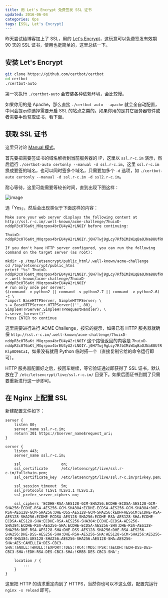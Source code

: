 ```yaml
---
title: 用 Let's Encrypt 免费签发 SSL 证书
updated: 2016-06-04
categories: Ops
tags: [SSL, Let's Encrypt]
---
```


昨天尝试给博客加上了 SSL，用的 [Let's Encrypt](https://letsencrypt.org/)，这玩意可以免费签发有效期 90 天的 SSL 证书，使用也挺简单的，这里总结一下。

## 安装 Let's Encrypt

```sh
git clone https://github.com/certbot/certbot
cd certbot
./certbot-auto
```

第一次执行 `./certbot-auto` 会安装各种依赖环境，会比较慢。

如果你用的是 Apache，那么直接 `./certbot-auto --apache` 就会全自动配置，中间会提示你选择需要开启 SSL 的站点之类的。如果你用的是其它服务器软件或者需要手动获取证书，看下面。

## 获取 SSL 证书

这里只讨论 [Manual 模式](https://letsencrypt.readthedocs.org/en/latest/using.html#manual)。

首先要把需要签证书的域名解析到当前服务器的 IP，这里以 `ssl.r-c.im` 演示，然后运行 `./certbot-auto certonly --manual -d ssl.r-c.im`，这里 `ssl.r-c.im` 换成要签的域名，也可以同时签多个域名，只需要加多个 `-d` 选项，如 `./certbot-auto certonly --manual -d ssl.r-c.im -d ssl2.r-c.im`。

<!-- more -->

耐心等待，这里可能需要等较长时间，直到出现下图这样：

![image](https://o33x5shzt.qnssl.com/16-2-26/88763450.jpg)

选「Yes」，然后会出现类似于下面这样的内容：

```
Make sure your web server displays the following content at
http://ssl.r-c.im/.well-known/acme-challenge/7huixD-nddpR3c0T6aKt_MXqrpox4brEU4yA2rLNOIY before continuing:

7huixD-nddpR3c0T6aKt_MXqrpox4brEU4yA2rLNOIY.j0H7Twj9gLcy7RfbIMiW1qBaOJNa88UfRKlp0D96CaI

If you don't have HTTP server configured, you can run the following
command on the target server (as root):

mkdir -p /tmp/letsencrypt/public_html/.well-known/acme-challenge
cd /tmp/letsencrypt/public_html
printf "%s" 7huixD-nddpR3c0T6aKt_MXqrpox4brEU4yA2rLNOIY.j0H7Twj9gLcy7RfbIMiW1qBaOJNa88UfRKlp0D96CaI > .well-known/acme-challenge/7huixD-nddpR3c0T6aKt_MXqrpox4brEU4yA2rLNOIY
# run only once per server:
$(command -v python2 || command -v python2.7 || command -v python2.6) -c \
"import BaseHTTPServer, SimpleHTTPServer; \
s = BaseHTTPServer.HTTPServer(('', 80), SimpleHTTPServer.SimpleHTTPRequestHandler); \
s.serve_forever()"
Press ENTER to continue
```

这里需要进行进行 ACME Challenge，按它的提示，如果已有 HTTP 服务器就确保 `http://ssl.r-c.im/.well-known/acme-challenge/7huixD-nddpR3c0T6aKt_MXqrpox4brEU4yA2rLNOIY` 这个路径返回的内容是 `7huixD-nddpR3c0T6aKt_MXqrpox4brEU4yA2rLNOIY.j0H7Twj9gLcy7RfbIMiW1qBaOJNa88UfRKlp0D96CaI`，如果没有就用 Python 临时搭一个（直接复制它给的命令运行即可）。

HTTP 服务器配置好之后，按回车继续，等它验证通过即获得了 SSL 证书，默认放在了 `/etc/letsencrypt/live/ssl.r-c.im/` 目录下。如果后面证书到期了只需要重新进行这一步即可。

## 在 Nginx 上配置 SSL

新建配置文件如下：

```
server {
    listen 80;
    server_name ssl.r-c.im;
    return 301 https://$server_name$request_uri;
}

server {
    listen 443;
    server_name ssl.r-c.im;

    ssl                  on;
    ssl_certificate      /etc/letsencrypt/live/ssl.r-c.im/fullchain.pem;
    ssl_certificate_key  /etc/letsencrypt/live/ssl.r-c.im/privkey.pem;

    ssl_session_timeout  5m;
    ssl_protocols TLSv1 TLSv1.1 TLSv1.2;
    ssl_prefer_server_ciphers on;

    ssl_ciphers 'ECDHE-RSA-AES128-GCM-SHA256:ECDHE-ECDSA-AES128-GCM-SHA256:ECDHE-RSA-AES256-GCM-SHA384:ECDHE-ECDSA-AES256-GCM-SHA384:DHE-RSA-AES128-GCM-SHA256:DHE-DSS-AES128-GCM-SHA256:kEDH+AESGCM:ECDHE-RSA-AES128-SHA256:ECDHE-ECDSA-AES128-SHA256:ECDHE-RSA-AES128-SHA:ECDHE-ECDSA-AES128-SHA:ECDHE-RSA-AES256-SHA384:ECDHE-ECDSA-AES256-SHA384:ECDHE-RSA-AES256-SHA:ECDHE-ECDSA-AES256-SHA:DHE-RSA-AES128-SHA256:DHE-RSA-AES128-SHA:DHE-DSS-AES128-SHA256:DHE-RSA-AES256-SHA256:DHE-DSS-AES256-SHA:DHE-RSA-AES256-SHA:AES128-GCM-SHA256:AES256-GCM-SHA384:AES128-SHA256:AES256-SHA256:AES128-SHA:AES256-SHA:AES:CAMELLIA:DES-CBC3-SHA:!aNULL:!eNULL:!EXPORT:!DES:!RC4:!MD5:!PSK:!aECDH:!EDH-DSS-DES-CBC3-SHA:!EDH-RSA-DES-CBC3-SHA:!KRB5-DES-CBC3-SHA';

    location / {
        ...
    }
}
```

这里把 HTTP 的请求重定向到了 HTTPS，当然你也可以不这么做，配置完运行 `nginx -s reload` 即可。
